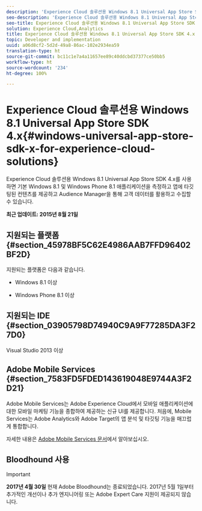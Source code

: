 ```yaml
---
description: 'Experience Cloud 솔루션용 Windows 8.1 Universal App Store SDK 4.x를 사용하면 기본 Windows 8.1 및 Windows Phone 8.1 애플리케이션을 측정하고 앱 내에 타깃팅된 컨텐츠를 제공하고 Audience Manager를 통해 대상 데이터를 활용하고 수집할 수 있습니다. '
seo-description: 'Experience Cloud 솔루션용 Windows 8.1 Universal App Store SDK 4.x를 사용하면 기본 Windows 8.1 및 Windows Phone 8.1 애플리케이션을 측정하고 앱 내에 타깃팅된 컨텐츠를 제공하고 Audience Manager를 통해 대상 데이터를 활용하고 수집할 수 있습니다. '
seo-title: Experience Cloud 솔루션용 Windows 8.1 Universal App Store SDK 4.x
solution: Experience Cloud,Analytics
title: Experience Cloud 솔루션용 Windows 8.1 Universal App Store SDK 4.x
topic: Developer and implementation
uuid: a06d8cf2-5d2d-49a8-86ac-102e2934ea59
translation-type: ht
source-git-commit: bc11c1e7a4a11657ee89c40ddcbd37377ce50bb5
workflow-type: ht
source-wordcount: '234'
ht-degree: 100%

---
```



# Experience Cloud 솔루션용 Windows 8.1 Universal App Store SDK 4.x{#windows-universal-app-store-sdk-x-for-experience-cloud-solutions}

Experience Cloud 솔루션용 Windows 8.1 Universal App Store SDK 4.x를 사용하면 기본 Windows 8.1 및 Windows Phone 8.1 애플리케이션을 측정하고 앱에 타깃팅된 컨텐츠를 제공하고 Audience Manager을 통해 고객 데이터를 활용하고 수집할 수 있습니다.

**최근 업데이트: 2015년 8월 21일**

## 지원되는 플랫폼 {#section_45978BF5C62E4986AAB7FFD96402BF2D}

지원되는 플랫폼은 다음과 같습니다.

* Windows 8.1 이상

* Windows Phone 8.1 이상

## 지원되는 IDE {#section_03905798D74940C9A9F77285DA3F27D0}

Visual Studio 2013 이상

## Adobe Mobile Services {#section_7583FD5FDED143619048E9744A3F2D21}

Adobe Mobile Services는 Adobe Experience Cloud에서 모바일 애플리케이션에 대한 모바일 마케팅 기능을 종합하여 제공하는 신규 UI를 제공합니다. 처음에, Mobile Services는 Adobe Analytics와 Adobe Target의 앱 분석 및 타깃팅 기능을 매끄럽게 통합합니다.

자세한 내용은 [Adobe Mobile Services 문서](/help/using/home.md)에서 알아보십시오.

## Bloodhound 사용

>[!IMPORTANT]
>
>**2017년 4월 30일** 현재 Adobe Bloodhound는 종료되었습니다. 2017년 5월 1일부터 추가적인 개선이나 추가 엔지니어링 또는 Adobe Expert Care 지원이 제공되지 않습니다.
